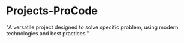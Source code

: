 # Projects-ProCode
"A versatile project designed to solve specific problem, using modern technologies and best practices."
